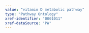 ```yaml
---
value: "vitamin D metabolic pathway"
type: "Pathway Ontology"
xref-identifier: "0001011"
xref-dataSource: "PW"
---
```

